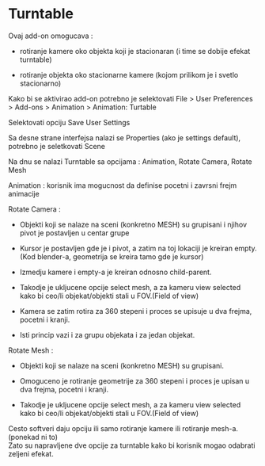 # Turntable

Ovaj add-on omogucava :  

- rotiranje kamere oko objekta koji je stacionaran (i time se dobije efekat turntable)

- rotiranje objekta oko stacionarne kamere (kojom prilikom je i svetlo stacionarno)

Kako bi se aktivirao add-on potrebno je selektovati File > User Preferences > Add-ons > Animation > Animation: Turtable

Selektovati opciju Save User Settings

Sa desne strane interfejsa nalazi se Properties (ako je settings default), potrebno je seletkovati Scene

Na dnu se nalazi Turntable sa opcijama : Animation, Rotate Camera, Rotate Mesh

Animation : korisnik ima mogucnost da definise pocetni i zavrsni frejm animacije

Rotate Camera :

- Objekti koji se nalaze na sceni (konkretno MESH) su grupisani i njihov pivot je postavljen u centar grupe

- Kursor je postavljen gde je i pivot, a zatim na toj lokaciji je kreiran empty.(Kod blender-a, geometrija se kreira tamo gde je kursor)

- Izmedju kamere i empty-a je kreiran odnosno child-parent. 

- Takodje je ukljucene opcije select mesh, a za kameru view selected kako bi ceo/li objekat/objekti stali u FOV.(Field of view)

- Kamera se zatim rotira za 360 stepeni i proces se upisuje u dva frejma, pocetni i kranji.

- Isti princip vazi i za grupu objekata i za jedan objekat.

Rotate Mesh : 

- Objekti koji se nalaze na sceni (konkretno MESH) su grupisani.

- Omoguceno je rotiranje geometrije za 360 stepeni i proces je upisan u dva frejma, pocetni i kranji.

- Takodje je ukljucene opcije select mesh, a za kameru view selected kako bi ceo/li objekat/objekti stali u FOV.(Field of view)

		
Cesto softveri daju opciju ili samo rotiranje kamere ili rotiranje mesh-a. (ponekad ni to)		
Zato su napravljene dve opcije za turntable kako bi korisnik mogao odabrati zeljeni efekat. 
		